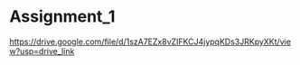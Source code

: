 # Assignment_1
https://drive.google.com/file/d/1szA7EZx8vZIFKCJ4jypqKDs3JRKpyXKt/view?usp=drive_link
